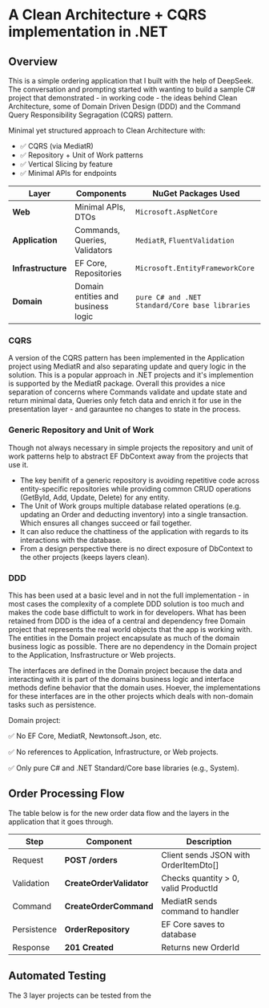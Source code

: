 ﻿# A Clean Architecture + CQRS implementation in .NET

## Overview
This is a simple ordering application that I built with the help of DeepSeek. The conversation and prompting started with wanting to build 
a sample C# project that demonstrated - in working code - the ideas behind Clean Architecture, some of Domain Driven Design (DDD) and the 
Command Query Responsibility Segragation (CQRS) pattern. 

Minimal yet structured approach to Clean Architecture with:

- ✅ CQRS (via MediatR)
- ✅ Repository + Unit of Work patterns
- ✅ Vertical Slicing by feature
- ✅ Minimal APIs for endpoints


| Layer          | Components                          | NuGet Packages Used       |
|----------------|-------------------------------------|---------------------------|
| **Web**        | Minimal APIs, DTOs                  | `Microsoft.AspNetCore`    |
| **Application**| Commands, Queries, Validators       | `MediatR`, `FluentValidation` |
| **Infrastructure** | EF Core, Repositories           | `Microsoft.EntityFrameworkCore` |
| **Domain** | Domain entities and business logic  | `pure C# and .NET Standard/Core base libraries` |

### CQRS
A version of the CQRS pattern has been implemented in the Application project using MediatR and also separating update and query logic in the
solution. This is a popular approach in .NET projects and it's implemention is supported by the MediatR package. Overall this provides a nice
separation of concerns where Commands validate and update state and return minimal data, Queries only fetch data and enrich it for use in the 
presentation layer - and garauntee no changes to state in the process.

### Generic Repository and Unit of Work
Though not always necessary in simple projects the repository and unit of work patterns help to abstract EF DbContext away from the projects 
that use it. 
- The key benifit of a generic repository is avoiding repetitive code across entity-specific repositories while providing common CRUD operations 
(GetById, Add, Update, Delete) for any entity. 
- The Unit of Work groups multiple database related operations (e.g. updating an Order and deducting inventory) into a single transaction. Which 
ensures all changes succeed or fail together. 
- It can also reduce the chattiness of the application with regards to its interactions with the
database.
- From a design perspective there is no direct exposure of DbContext to the other projects (keeps layers clean).

### DDD 
This has been used at a basic level and in not the full implementation - in most cases the complexity of a complete DDD solution is too much 
and makes the code base diffictult to work in for developers.
What has been retained from DDD is the idea of a central and dependency free Domain project that represents the real world objects that the 
app is working with. The entities in the Domain project encapsulate as much of the domain business logic as possible. 
There are no dependency in the Domain project to the Application, Insfrastructure or Web projects.

The interfaces are defined in the Domain project because the data and interacting with it is part of the domains business logic and
interface methods define behavior that the domain uses. Hoever, the implementations for these interfaces are in the other projects which 
deals with non-domain tasks such as persistence.


Domain project:

✅ No EF Core, MediatR, Newtonsoft.Json, etc.

✅ No references to Application, Infrastructure, or Web projects.

✅ Only pure C# and .NET Standard/Core base libraries (e.g., System).


## Order Processing Flow

The table below is for the new order data flow and the layers in the application that it goes through.


| Step          | Component                          | Description       |
|----------------|-------------------------------------|---------------------------|
| Request  |**POST /orders**| Client sends JSON with OrderItemDto[]    |
| Validation |**CreateOrderValidator**| Checks quantity > 0, valid ProductId |
| Command |**CreateOrderCommand**| MediatR sends command to handler |
| Persistence | **OrderRepository** | EF Core saves to database |
| Response | **201 Created** | Returns new OrderId |

## Automated Testing
The 3 layer projects can be tested from the 

